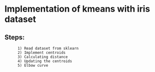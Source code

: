 # Implementation of kmeans with iris dataset

## Steps:
          1) Read dataset from sklearn 
          2) Implement centroids
          3) Calculating distance
          4) Updating the centroids
          5) Elbow curve

